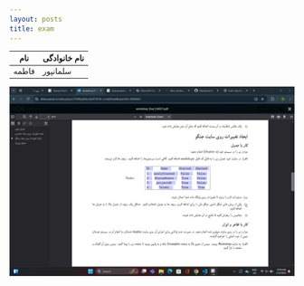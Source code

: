 ```yaml
---
layout: posts
title: exam
---
```

|**نام**| **نام خانوادگی**|
|-------------|----------|
|فاطمه|   سلمانپور


![exam day](/assets/images/exam.jpg "exam day")
